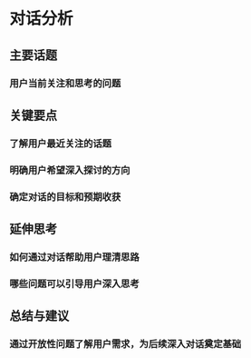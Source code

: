 # 对话分析
## 主要话题
### 用户当前关注和思考的问题
## 关键要点
### 了解用户最近关注的话题
### 明确用户希望深入探讨的方向
### 确定对话的目标和预期收获
## 延伸思考
### 如何通过对话帮助用户理清思路
### 哪些问题可以引导用户深入思考
## 总结与建议
### 通过开放性问题了解用户需求，为后续深入对话奠定基础